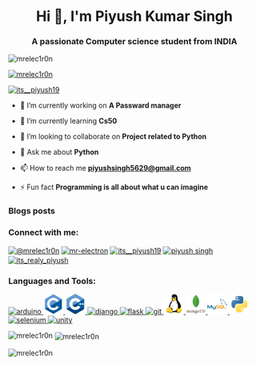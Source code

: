 <h1 align="center">Hi 👋, I'm Piyush Kumar Singh</h1>
<h3 align="center">A passionate Computer science student from INDIA</h3>

<p align="left"> <img src="https://komarev.com/ghpvc/?username=mrelec1r0n&label=Profile%20views&color=0e75b6&style=flat" alt="mrelec1r0n" /> </p>

<p align="left"> <a href="https://github.com/ryo-ma/github-profile-trophy"><img src="https://github-profile-trophy.vercel.app/?username=mrelec1r0n" alt="mrelec1r0n" /></a> </p>

<p align="left"> <a href="https://twitter.com/its__piyush19" target="blank"><img src="https://img.shields.io/twitter/follow/its__piyush19?logo=twitter&style=for-the-badge" alt="its__piyush19" /></a> </p>

- 🔭 I’m currently working on **A Passward manager**

- 🌱 I’m currently learning **Cs50**

- 👯 I’m looking to collaborate on **Project related to Python**

- 💬 Ask me about **Python**

- 📫 How to reach me **piyushsingh5629@gmail.com**

- ⚡ Fun fact **Programming is all about what u can imagine**

### Blogs posts
<!-- BLOG-POST-LIST:START -->
<!-- BLOG-POST-LIST:END -->

<h3 align="left">Connect with me:</h3>
<p align="left">
<a href="https://codepen.io/@mrelec1r0n" target="blank"><img align="center" src="https://raw.githubusercontent.com/rahuldkjain/github-profile-readme-generator/master/src/images/icons/Social/codepen.svg" alt="@mrelec1r0n" height="30" width="40" /></a>
<a href="https://dev.to/mr-electron" target="blank"><img align="center" src="https://raw.githubusercontent.com/rahuldkjain/github-profile-readme-generator/master/src/images/icons/Social/devto.svg" alt="mr-electron" height="30" width="40" /></a>
<a href="https://twitter.com/its__piyush19" target="blank"><img align="center" src="https://raw.githubusercontent.com/rahuldkjain/github-profile-readme-generator/master/src/images/icons/Social/twitter.svg" alt="its__piyush19" height="30" width="40" /></a>
<a href="https://linkedin.com/in/piyush singh" target="blank"><img align="center" src="https://raw.githubusercontent.com/rahuldkjain/github-profile-readme-generator/master/src/images/icons/Social/linked-in-alt.svg" alt="piyush singh" height="30" width="40" /></a>
<a href="https://instagram.com/its_realy_piyush" target="blank"><img align="center" src="https://raw.githubusercontent.com/rahuldkjain/github-profile-readme-generator/master/src/images/icons/Social/instagram.svg" alt="its_realy_piyush" height="30" width="40" /></a>
</p>

<h3 align="left">Languages and Tools:</h3>
<p align="left"> <a href="https://www.arduino.cc/" target="_blank" rel="noreferrer"> <img src="https://cdn.worldvectorlogo.com/logos/arduino-1.svg" alt="arduino" width="40" height="40"/> </a> <a href="https://www.cprogramming.com/" target="_blank" rel="noreferrer"> <img src="https://raw.githubusercontent.com/devicons/devicon/master/icons/c/c-original.svg" alt="c" width="40" height="40"/> </a> <a href="https://www.w3schools.com/cpp/" target="_blank" rel="noreferrer"> <img src="https://raw.githubusercontent.com/devicons/devicon/master/icons/cplusplus/cplusplus-original.svg" alt="cplusplus" width="40" height="40"/> </a> <a href="https://www.djangoproject.com/" target="_blank" rel="noreferrer"> <img src="https://cdn.worldvectorlogo.com/logos/django.svg" alt="django" width="40" height="40"/> </a> <a href="https://flask.palletsprojects.com/" target="_blank" rel="noreferrer"> <img src="https://www.vectorlogo.zone/logos/pocoo_flask/pocoo_flask-icon.svg" alt="flask" width="40" height="40"/> </a> <a href="https://git-scm.com/" target="_blank" rel="noreferrer"> <img src="https://www.vectorlogo.zone/logos/git-scm/git-scm-icon.svg" alt="git" width="40" height="40"/> </a> <a href="https://www.linux.org/" target="_blank" rel="noreferrer"> <img src="https://raw.githubusercontent.com/devicons/devicon/master/icons/linux/linux-original.svg" alt="linux" width="40" height="40"/> </a> <a href="https://www.mongodb.com/" target="_blank" rel="noreferrer"> <img src="https://raw.githubusercontent.com/devicons/devicon/master/icons/mongodb/mongodb-original-wordmark.svg" alt="mongodb" width="40" height="40"/> </a> <a href="https://www.mysql.com/" target="_blank" rel="noreferrer"> <img src="https://raw.githubusercontent.com/devicons/devicon/master/icons/mysql/mysql-original-wordmark.svg" alt="mysql" width="40" height="40"/> </a> <a href="https://www.python.org" target="_blank" rel="noreferrer"> <img src="https://raw.githubusercontent.com/devicons/devicon/master/icons/python/python-original.svg" alt="python" width="40" height="40"/> </a> <a href="https://www.selenium.dev" target="_blank" rel="noreferrer"> <img src="https://raw.githubusercontent.com/detain/svg-logos/780f25886640cef088af994181646db2f6b1a3f8/svg/selenium-logo.svg" alt="selenium" width="40" height="40"/> </a> <a href="https://unity.com/" target="_blank" rel="noreferrer"> <img src="https://www.vectorlogo.zone/logos/unity3d/unity3d-icon.svg" alt="unity" width="40" height="40"/> </a> </p>

<p><img align="left" src="https://github-readme-stats.vercel.app/api/top-langs?username=mrelec1r0n&show_icons=true&locale=en&layout=compact" alt="mrelec1r0n" /></p>

<p>&nbsp;<img align="center" src="https://github-readme-stats.vercel.app/api?username=mrelec1r0n&show_icons=true&locale=en" alt="mrelec1r0n" /></p>

<p><img align="center" src="https://github-readme-streak-stats.herokuapp.com/?user=mrelec1r0n&" alt="mrelec1r0n" /></p>
